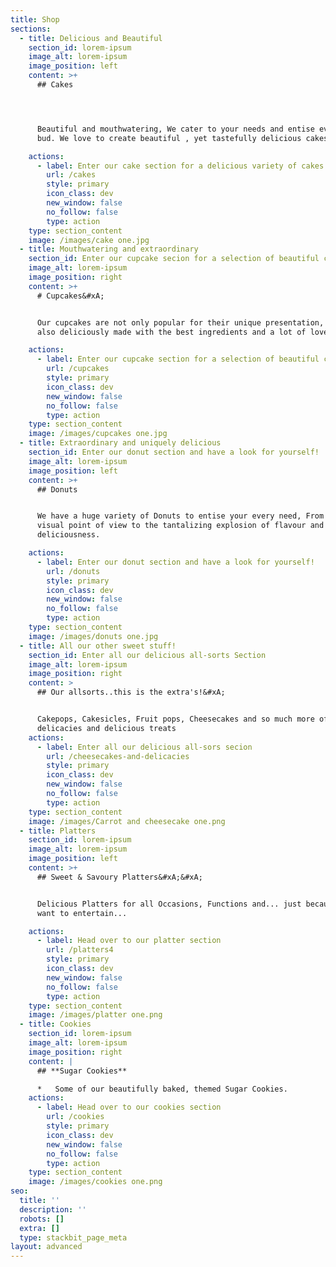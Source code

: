 ```yaml
---
title: Shop
sections:
  - title: Delicious and Beautiful
    section_id: lorem-ipsum
    image_alt: lorem-ipsum
    image_position: left
    content: >+
      ## Cakes




      Beautiful and mouthwatering, We cater to your needs and entise every taste
      bud. We love to create beautiful , yet tastefully delicious cakes!

    actions:
      - label: Enter our cake section for a delicious variety of cakes
        url: /cakes
        style: primary
        icon_class: dev
        new_window: false
        no_follow: false
        type: action
    type: section_content
    image: /images/cake one.jpg
  - title: Mouthwatering and extraordinary
    section_id: Enter our cupcake secion for a selection of beautiful cupcakes
    image_alt: lorem-ipsum
    image_position: right
    content: >+
      # Cupcakes&#xA;


      Our cupcakes are not only popular for their unique presentation, they are
      also deliciously made with the best ingredients and a lot of love.

    actions:
      - label: Enter our cupcake section for a selection of beautiful cupcakes
        url: /cupcakes
        style: primary
        icon_class: dev
        new_window: false
        no_follow: false
        type: action
    type: section_content
    image: /images/cupcakes one.jpg
  - title: Extraordinary and uniquely delicious
    section_id: Enter our donut section and have a look for yourself!
    image_alt: lorem-ipsum
    image_position: left
    content: >+
      ## Donuts


      We have a huge variety of Donuts to entise your every need, From the
      visual point of view to the tantalizing explosion of flavour and
      deliciousness.

    actions:
      - label: Enter our donut section and have a look for yourself!
        url: /donuts
        style: primary
        icon_class: dev
        new_window: false
        no_follow: false
        type: action
    type: section_content
    image: /images/donuts one.jpg
  - title: All our other sweet stuff!
    section_id: Enter all our delicious all-sorts Section
    image_alt: lorem-ipsum
    image_position: right
    content: >
      ## Our allsorts..this is the extra's!&#xA;


      Cakepops, Cakesicles, Fruit pops, Cheesecakes and so much more of our
      delicacies and delicious treats
    actions:
      - label: Enter all our delicious all-sors secion
        url: /cheesecakes-and-delicacies
        style: primary
        icon_class: dev
        new_window: false
        no_follow: false
        type: action
    type: section_content
    image: /images/Carrot and cheesecake one.png
  - title: Platters
    section_id: lorem-ipsum
    image_alt: lorem-ipsum
    image_position: left
    content: >+
      ## Sweet & Savoury Platters&#xA;&#xA;


      Delicious Platters for all Occasions, Functions and... just because you
      want to entertain...

    actions:
      - label: Head over to our platter section
        url: /platters4
        style: primary
        icon_class: dev
        new_window: false
        no_follow: false
        type: action
    type: section_content
    image: /images/platter one.png
  - title: Cookies
    section_id: lorem-ipsum
    image_alt: lorem-ipsum
    image_position: right
    content: |
      ## **Sugar Cookies**

      *   Some of our beautifully baked, themed Sugar Cookies.
    actions:
      - label: Head over to our cookies section
        url: /cookies
        style: primary
        icon_class: dev
        new_window: false
        no_follow: false
        type: action
    type: section_content
    image: /images/cookies one.png
seo:
  title: ''
  description: ''
  robots: []
  extra: []
  type: stackbit_page_meta
layout: advanced
---
```

